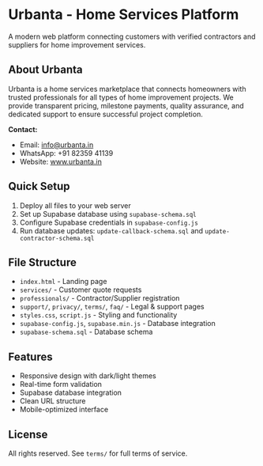 # Urbanta - Home Services Platform

A modern web platform connecting customers with verified contractors and suppliers for home improvement services.

## About Urbanta

Urbanta is a home services marketplace that connects homeowners with trusted professionals for all types of home improvement projects. We provide transparent pricing, milestone payments, quality assurance, and dedicated support to ensure successful project completion.

**Contact:**
- Email: info@urbanta.in
- WhatsApp: +91 82359 41139
- Website: www.urbanta.in

## Quick Setup

1. Deploy all files to your web server
2. Set up Supabase database using `supabase-schema.sql`
3. Configure Supabase credentials in `supabase-config.js`
4. Run database updates: `update-callback-schema.sql` and `update-contractor-schema.sql`

## File Structure

- `index.html` - Landing page
- `services/` - Customer quote requests
- `professionals/` - Contractor/Supplier registration
- `support/`, `privacy/`, `terms/`, `faq/` - Legal & support pages
- `styles.css`, `script.js` - Styling and functionality
- `supabase-config.js`, `supabase.min.js` - Database integration
- `supabase-schema.sql` - Database schema

## Features

- Responsive design with dark/light themes
- Real-time form validation
- Supabase database integration
- Clean URL structure
- Mobile-optimized interface

## License

All rights reserved. See `terms/` for full terms of service.